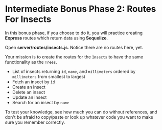 # Intermediate Bonus Phase 2: Routes For Insects

In this bonus phase, if you choose to do it, you will practice creating 
**Express** routes which return data using **Sequelize**.

Open __server/routes/insects.js__. Notice there are no routes here, yet.

Your mission is to create the routes for the `Insects` to have the same
functionality as the `Trees`.

* List of insects returning `id`, `name`, and `millimeters` ordered by
  `millimeters` from smallest to largest
* Fetch an insect by `id`
* Create an insect
* Delete an insect
* Update an insect
* Search for an insect by `name`

To test your knowledge, see how much you can do without references, and don't be
afraid to copy/paste or look up whatever code you want to make sure you remember
correctly.
